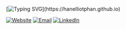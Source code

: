 [![Typing SVG](https://readme-typing-svg.herokuapp.com?font=roboto&color=%23FF7070D&size=18&vCenter=true&height=16&lines=Hello%2C+Han-E+is+here!;I'm+a+software+engineer+with+2+YOE.;I'm+also+an+amateur+pianist.)](https://hanelliotphan.github.io)

[![Website][1]](https://hanelliotphan.com)
[![Email][2]](mailto:hanelliotphan@gmail.com)
[![LinkedIn][3]](https://linkedin.com/in/hanelliotphan)

<!--

[![Kaggle][4]](https://www.kaggle.com/hanelliotphan)
[![Leetcode][5]](https://leetcode.com/hanelliotphan)
[![Discord][6]](https://discordapp.com/users/576632460339707925)

-->

<!-- 

TODO: Input description here

-->

<!--

<img align="left" src="https://github-readme-stats-git-masterrstaa-rickstaa.vercel.app/api?username=hanedachi&count_private=true&line_height=21&show_icons=true&hide_border=true&theme=dracula"/>
<img align="left" src="https://github-readme-stats-git-masterrstaa-rickstaa.vercel.app/api/top-langs/?username=hanedachi&layout=compact&card_width=250&hide_border=true&theme=dracula"/>

-->


[1]: https://img.shields.io/badge/website-000000?style=for-the-badge&logo=About.me&logoColor=white
[2]: https://img.shields.io/badge/Gmail-D14836?style=for-the-badge&logo=gmail&logoColor=white
[3]: https://img.shields.io/badge/LinkedIn-0077B5?style=for-the-badge&logo=linkedin&logoColor=white

<!--

[4]: https://img.shields.io/badge/Kaggle-20BEFF?style=for-the-badge&logo=Kaggle&logoColor=white
[5]: https://img.shields.io/badge/-LeetCode-FFA116?style=for-the-badge&logo=LeetCode&logoColor=black
[6]: https://img.shields.io/badge/Discord-7289DA?style=for-the-badge&logo=discord&logoColor=white

-->
